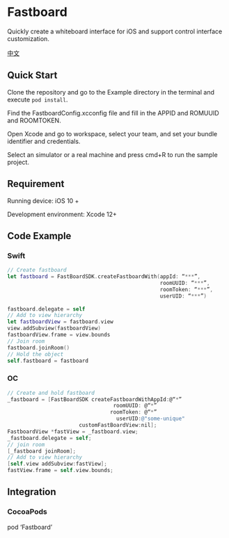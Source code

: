# Fastboard
Quickly create a whiteboard interface for iOS and support control interface customization.
<p><a href="./README.md">中文</a></p>

## Quick Start

Clone the repository and go to the Example directory in the terminal and execute `pod install`.

Find the FastboardConfig.xcconfig file and fill in the APPID and ROMUUID and ROOMTOKEN.

Open Xcode and go to workspace, select your team, and set your bundle identifier and credentials.

Select an simulator or a real machine and press cmd+R to run the sample project.

## Requirement
Running device: iOS 10 +

Development environment: Xcode 12+

## Code Example
### Swift
```swift
// Create fastboard
let fastboard = FastBoardSDK.createFastboardWith(appId: “***”,
                                                 roomUUID: “***”,
                                                 roomToken: “***”,
                                                 userUID: “***”)
        
fastboard.delegate = self
// Add to view hierarchy
let fastboardView = fastboard.view
view.addSubview(fastboardView)
fastboardView.frame = view.bounds
// Join room
fastboard.joinRoom()
// Hold the object
self.fastboard = fastboard
```
### OC
```ObjectiveC
// Create and hold fastboard
_fastboard = [FastBoardSDK createFastboardWithAppId:@“*”
                                  roomUUID: @“*”
                                 roomToken: @“*”
                                   userUID:@"some-unique"
                       customFastBoardView:nil];
FastboardView *fastView = _fastboard.view;
_fastboard.delegate = self;
// join room
[_fastboard joinRoom];
// Add to view hierarchy
[self.view addSubview:fastView];
fastView.frame = self.view.bounds;
```
## Integration
### CocoaPods
pod ‘Fastboard’
